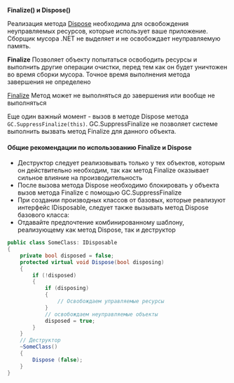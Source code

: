 **Finalize() и Dispose()**

Реализация метода [Dispose](https://docs.microsoft.com/ru-ru/dotnet/api/system.idisposable.dispose) необходима для освобождения неуправляемых ресурсов, которые использует ваше приложение. Сборщик мусора .NET не выделяет и не освобождает неуправляемую память.

**Finalize** Позволяет объекту попытаться освободить 
ресурсы и выполнить другие операции очистки, перед тем как он будет 
уничтожен во время сборки мусора. Точное время выполнения метода завершения не определено

 [Finalize](https://docs.microsoft.com/ru-ru/dotnet/api/system.object.finalize?view=netframework-4.8) Метод может не выполняться до завершения или вообще не выполняться 

Еще один важный момент - вызов в методе Dispose метода `GC.SuppressFinalize(this)`. GC.SuppressFinalize не позволяет системе выполнить 
вызвать метод Finalize для данного объекта.



#### Общие рекомендации по использованию Finalize и Dispose

- Деструктор следует реализовывать только у тех объектов, которым  он действительно необходим, так как метод Finalize оказывает сильное  влияние на производительность
- После вызова метода Dispose необходимо блокировать у объекта вызов метода Finalize с помощью  GC.SuppressFinalize
- При создании производных классов от базовых, которые реализуют  интерфейс IDisposable, следует также вызывать метод Dispose базового  класса:
- Отдавайте предпочтение комбинированному шаблону, реализующему как метод Dispose, так и деструктор

```c#
public class SomeClass: IDisposable
{
    private bool disposed = false; 
    protected virtual void Dispose(bool disposing)
    {
        if (!disposed)
        {
            if (disposing)
            {
                // Освобождаем управляемые ресурсы
            }
            // освобождаем неуправляемые объекты
            disposed = true;
        }
    }
    // Деструктор
    ~SomeClass()
    {
        Dispose (false);
    }
}
```